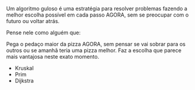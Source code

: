 Um algoritmo guloso é uma estratégia para resolver problemas fazendo a melhor escolha possível em cada passo AGORA, sem se preocupar com o futuro ou voltar atrás.

Pense nele como alguém que:

Pega o pedaço maior da pizza AGORA, sem pensar se vai sobrar para os outros ou se amanhã teria uma pizza melhor.
Faz a escolha que parece mais vantajosa neste exato momento.

- Kruskal
- Prim 
- Dijkstra
